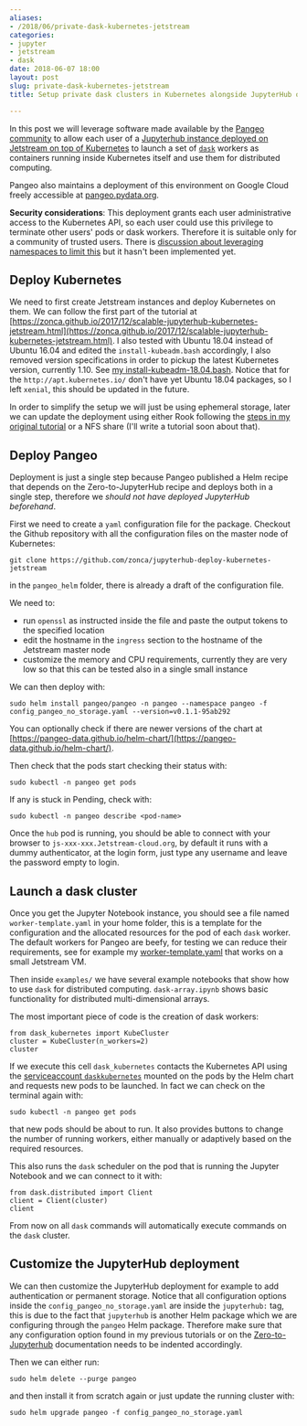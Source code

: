 ```yaml
---
aliases:
- /2018/06/private-dask-kubernetes-jetstream
categories:
- jupyter
- jetstream
- dask
date: 2018-06-07 18:00
layout: post
slug: private-dask-kubernetes-jetstream
title: Setup private dask clusters in Kubernetes alongside JupyterHub on Jetstream

---
```


In this post we will leverage software made available by the [Pangeo community](https://pangeo-data.github.io) to allow each user of a [Jupyterhub instance deployed on Jetstream on top of Kubernetes](https://zonca.github.io/2017/12/scalable-jupyterhub-kubernetes-jetstream.html) to launch a set of [`dask`](https://dask.pydata.org) workers as containers running inside Kubernetes itself and use them for distributed computing.

Pangeo also maintains a deployment of this environment on Google Cloud freely accessible at [pangeo.pydata.org](https://pangeo.pydata.org).

**Security considerations**: This deployment grants each user administrative access to the Kubernetes API, so each user could use this privilege to terminate other users' pods or dask workers. Therefore it is suitable only for a community of trusted users. There is [discussion about leveraging namespaces to limit this](https://github.com/pangeo-data/pangeo/issues/135#issuecomment-384320753) but it hasn't been implemented yet.

## Deploy Kubernetes

We need to first create Jetstream instances and deploy Kubernetes on them. We can follow the first part of the tutorial at [https://zonca.github.io/2017/12/scalable-jupyterhub-kubernetes-jetstream.html](https://zonca.github.io/2017/12/scalable-jupyterhub-kubernetes-jetstream.html).
I also tested with Ubuntu 18.04 instead of Ubuntu 16.04 and edited the `install-kubeadm.bash` accordingly, I also removed version specifications in order to pickup the latest Kubernetes version, currently 1.10. See [my install-kubeadm-18.04.bash](https://gist.github.com/zonca/5365fd2245462dedaf2297e0417c4662).
Notice that for the `http://apt.kubernetes.io/` don't have yet Ubuntu 18.04 packages, so I left `xenial`, this should be updated in the future.

In order to simplify the setup we will just be using ephemeral storage, later we can update the deployment using either Rook following the [steps in my original tutorial](https://zonca.github.io/2017/12/scalable-jupyterhub-kubernetes-jetstream.html) or a NFS share (I'll write a tutorial soon about that).

## Deploy Pangeo

Deployment is just a single step because Pangeo published a Helm recipe that depends on the Zero-to-JupyterHub recipe and deploys both in a single step, therefore we *should not have deployed JupyterHub beforehand*.

First we need to create a `yaml` configuration file for the package.
Checkout the Github repository with all the configuration files on the master node of Kubernetes:

    git clone https://github.com/zonca/jupyterhub-deploy-kubernetes-jetstream

in the `pangeo_helm` folder, there is already a draft of the configuration file.

We need to:

* run `openssl` as instructed inside the file and paste the output tokens to the specified location
* edit the hostname in the `ingress` section to the hostname of the Jetstream master node
* customize the memory and CPU requirements, currently they are very low so that this can be tested also in a single small instance

We can then deploy with:

    sudo helm install pangeo/pangeo -n pangeo --namespace pangeo -f config_pangeo_no_storage.yaml --version=v0.1.1-95ab292

You can optionally check if there are newer versions of the chart at [https://pangeo-data.github.io/helm-chart/](https://pangeo-data.github.io/helm-chart/).

Then check that the pods start checking their status with:

    sudo kubectl -n pangeo get pods

If any is stuck in Pending, check with:

    sudo kubectl -n pangeo describe <pod-name>

Once the `hub` pod is running, you should be able to connect with your browser to `js-xxx-xxx.Jetstream-cloud.org`, by default it runs with a dummy authenticator, at the login form, just type any username and leave the password empty to login.

## Launch a dask cluster

Once you get the Jupyter Notebook instance, you should see a file named `worker-template.yaml` in your home folder, this is a template for the configuration and the allocated resources for the pod of each `dask` worker.
The default workers for Pangeo are beefy, for testing we can reduce their requirements, see for example my [worker-template.yaml](https://gist.github.com/zonca/21ef3125eee7af5c2548e505d47dc200) that works on a small Jetstream VM.

Then inside `examples/` we have several example notebooks that show how to use `dask` for distributed computing.
`dask-array.ipynb` shows basic functionality for distributed multi-dimensional arrays.

The most important piece of code is the creation of dask workers:

```
from dask_kubernetes import KubeCluster
cluster = KubeCluster(n_workers=2)
cluster
```

If we execute this cell `dask_kubernetes` contacts the Kubernetes API using the [serviceaccount `daskkubernetes`](https://github.com/pangeo-data/helm-chart/blob/master/pangeo/templates/dask-kubernetes-rbac.yaml) mounted on the pods by the Helm chart and requests new pods to be launched.
In fact we can check on the terminal again with:

    sudo kubectl -n pangeo get pods

that new pods should be about to run.
It also provides buttons to change the number of running workers, either manually or adaptively based on the required resources.

This also runs the `dask` scheduler on the pod that is running the Jupyter Notebook and we can connect to it with:

    from dask.distributed import Client
    client = Client(cluster)
    client

From now on all `dask` commands will automatically execute commands on the `dask` cluster.

## Customize the JupyterHub deployment

We can then customize the JupyterHub deployment for example to add authentication or permanent storage.
Notice that all configuration options inside the `config_pangeo_no_storage.yaml` are inside the `jupyterhub:` tag, this is due to the fact that `jupyterhub` is another Helm package which we are configuring through the `pangeo` Helm package.
Therefore make sure that any configuration option found in my previous tutorials or on the [Zero-to-Jupyterhub](https://zero-to-jupyterhub.readthedocs.io/en/latest/) documentation needs to be indented accordingly.

Then we can either run:

    sudo helm delete --purge pangeo

and then install it from scratch again or just update the running cluster with:

    sudo helm upgrade pangeo -f config_pangeo_no_storage.yaml
